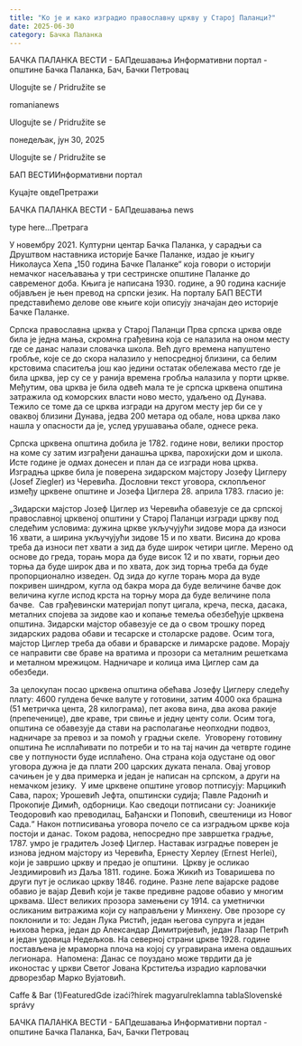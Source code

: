 ```yaml
---
title: "Ко је и како изградио православну цркву у Старој Паланци?"
date: 2025-06-30
category: Бачка Паланка
---
```


БАЧКА ПАЛАНКА ВЕСТИ - БАПдешавања Информативни портал - општине Бачка Паланка, Бач, Бачки Петровац

Ulogujte se / Pridružite se

romanianews

Ulogujte se / Pridružite se

понедељак, јун 30, 2025

Ulogujte se / Pridružite se

БАП ВЕСТИИнформативни портал

Куцајте овдеПретражи

БАЧКА ПАЛАНКА ВЕСТИ - БАПдешавања news

type here...Претрага

У новембру 2021. Културни центар Бачка Паланка, у сарадњи са Друштвом наставника историје Бачке Паланке, издао је књигу Николауса Хепа „150 година Бачке Паланке“ која говори о историји немачког насељавања у три сестринске општине Паланке до савременог доба. Књига је написана 1930. године, а 90 година касније објављен је њен превод на српски језик. На порталу БАП ВЕСТИ представићемо делове ове књиге који описују значајан део историје Бачке Паланке. 

Српска православна црква у Старој Паланци
Прва српска црква овде била је једна мања, скромна грађевина која се налазила на оном месту где се данас налази словачка школа. Већ дуго времена напуштено гробље, које се до скора налазило у непосредној близини, са белим крстовима спаситеља још као једини остатак обележава место где је била црква, јер су се у ранија времена гробља налазила у порти цркве. 
Међутим, ова црква је била одвећ мала те је српска црквена општина затражила од коморских власти ново место, удаљено од Дунава. Тежило се томе да се црква изгради на другом месту јер би се у оваквој близини Дунава, једва 200 метара од обале, нова црква лако нашла у опасности да је, услед урушавања обале, однесе река. 


Српска црквена општина добила је 1782. године нови, велики простор на коме су затим изграђени данашња црква, парохијски дом и школа. Исте године је одмах донесен и план да се изгради нова црква. Изградња цркве била је поверена зидарском мајстору Јозефу Циглеру (Josef Ziegler) из Черевића. Дословни текст уговора, склопљеног између црквене општине и Јозефа Циглера 28. априла 1783. гласио је:


„Зидарски мајстор Јозеф Циглер из Черевића обавезује се да српској православној црквеној општини у Старој Паланци изгради цркву под следећим условима: дужина цркве укључујући зидове мора да износи 16 хвати, а ширина укључујући зидове 15 и по хвати. Висина до крова треба да износи пет хвати а зид да буде широк четири цигле. Мерено од основе до греда, торањ мора да буде висок 12 и по хвати, горњи део торња да буде широк два и по хвата, док зид торња треба да буде пропорционално изведен. Од зида до кугле торањ мора да вуде покривен шиндром, кугла од бакра мора да буде величине бачве док величина кугле испод крста на торњу мора да буде величине пола бачве. 
Сав грађевински материјал попут цигала, креча, песка, дасака, металних спојева за зидове као и копање темеља обезбеђује црквена општина. Зидарски мајстор обавезује се да о свом трошку поред зидарских радова обави и тесарске и столарске радове. Осим тога, мајстор Циглер треба да обави и браварске и лимарске радове. Морају се направити све браве на вратима и прозори са металним решеткама и металном мрежицом. Надничаре и колица има Циглер сам да обезбеди. 


За целокупан посао црквена општина обећава Јозефу Циглеру следећу плату: 4600 гулдена бечке валуте у готовини, затим 4000 ока брашна (51 метричка цента, 28 килограма), пет акова вина, два акова ракије (препеченице), две краве, три свиње и једну центу соли. Осим тога, општина се обавезује да стави на располагање неопходни подвоз, надничаре за превоз и за помоћ у градњи скеле. 
Уговорену готовину општина ће исплаћивати по потреби и то на тај начин да четврте године све у потпуности буде исплаћено. Она страна која одустане од овог уговора дужна је да плати 200 царских дуката пенала. Овај уговор сачињен је у два примерка и један је написан на српском, а други на немачком језику. 
У име црквене општине уговор потписују: Марцикић Сава, парох; Урошевић Јефта, општински судија; Павле Радонић и Прокопије Димић, одборници. Као сведоци потписани су: Јоаникије Теодоровић као преводилац, Бађански и Поповић, свештеници из Новог Сада.“
Након потписивања уговора почело се са изградњом цркве која постоји и данас. Током радова, непосредно пре завршетка градње, 1787. умро је градитељ Јозеф Циглер. Наставак изградње поверен је изнова једном мајстору из Черевића, Ернесту Херлеу (Ernest Herlei), који је завршио цркву и предао је општини. 
Цркву је осликао Јездимировић из Даља 1811. године. Божа Жикић из Товаришева по други пут је осликао цркву 1846. године. Разне лепе вајарске радове обавио је вајар Девић који је такве предивне радове обавио у многим црквама. Шест великих прозора замењени су 1914. са уметнички осликаним витражима који су направљени у Минхену. Ове прозоре су поклонили и то: Један Лука Ристић, један његова супруга и један њихова ћерка, један др Александар Димитријевић, један Лазар Петрић и један удовица Недељков. На северној страни цркве 1928. године постављена је мраморна плоча на којој су угравирана имена овдашњих легионара. 
Напомена:
Данас се поуздано може тврдити да је иконостас у цркви Светог Јована Крститеља израдио карловачки дрворезбар Марко Вујатовић.

Caffe & Bar (1)FeaturedGde izaći?hírek magyarulreklamna tablaSlovenské správy

БАЧКА ПАЛАНКА ВЕСТИ - БАПдешавања Информативни портал - општине Бачка Паланка, Бач, Бачки Петровац
